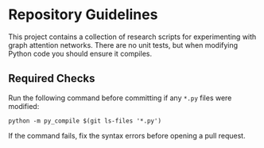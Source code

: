 # Repository Guidelines

This project contains a collection of research scripts for experimenting with graph attention networks. There are no unit tests, but when modifying Python code you should ensure it compiles.

## Required Checks

Run the following command before committing if any `*.py` files were modified:

```
python -m py_compile $(git ls-files '*.py')
```

If the command fails, fix the syntax errors before opening a pull request.
